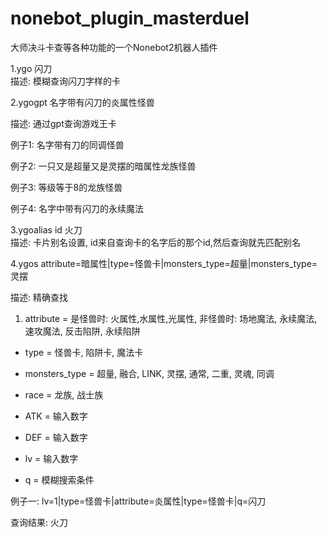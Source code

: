 # nonebot_plugin_masterduel
大师决斗卡查等各种功能的一个Nonebot2机器人插件

1.ygo 闪刀                                 
描述: 模糊查询闪刀字样的卡

2.ygogpt 名字带有闪刀的炎属性怪兽  

描述: 通过gpt查询游戏王卡

例子1: 名字带有刀的同调怪兽

例子2: 一只又是超量又是灵摆的暗属性龙族怪兽

例子3: 等级等于8的龙族怪兽

例子4: 名字中带有闪刀的永续魔法 



3.ygoalias id 火刀            
描述: 卡片别名设置, id来自查询卡的名字后的那个id,然后查询就先匹配别名

4.ygos attribute=暗属性|type=怪兽卡|monsters_type=超量|monsters_type=灵摆    

描述: 精确查找
1. attribute = 是怪兽时: 火属性,水属性,光属性, 非怪兽时: 场地魔法, 永续魔法, 速攻魔法, 反击陷阱, 永续陷阱

- type = 怪兽卡, 陷阱卡, 魔法卡
- monsters_type = 超量, 融合, LINK, 灵摆, 通常, 二重, 灵魂, 同调

- race = 龙族, 战士族

- ATK = 输入数字

- DEF = 输入数字

- lv = 输入数字

- q = 模糊搜索条件

例子一: lv=1|type=怪兽卡|attribute=炎属性|type=怪兽卡|q=闪刀

查询结果:  火刀
